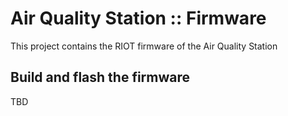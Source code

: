 # Air Quality Station :: Firmware
This project contains the RIOT firmware of the Air Quality Station


## Build and flash the firmware

  TBD
